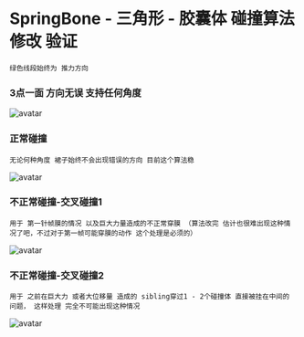 # SpringBone - 三角形 - 胶囊体 碰撞算法修改 验证
```
绿色线段始终为 推力方向
```

### 3点一面 方向无误 支持任何角度
![avatar](https://github.com/nightmare100/lineTriangleCollider/blob/feature/klab/imgs/v1.gif)

### 正常碰撞
```
无论何种角度 裙子始终不会出现错误的方向 目前这个算法稳
```
![avatar](https://github.com/nightmare100/lineTriangleCollider/blob/feature/klab/imgs/v2.gif)

### 不正常碰撞-交叉碰撞1
```
用于 第一针帧膜的情况 以及巨大力量造成的不正常穿膜 （算法改完 估计也很难出现这种情况了吧，不过对于第一帧可能穿膜的动作 这个处理是必须的）
```
![avatar](https://github.com/nightmare100/lineTriangleCollider/blob/feature/klab/imgs/v3.gif)

### 不正常碰撞-交叉碰撞2
```
用于 之前在巨大力 或者大位移量 造成的 sibling穿过1 - 2个碰撞体 直接被挂在中间的 问题， 这样处理 完全不可能出现这种情况
```
![avatar](https://github.com/nightmare100/lineTriangleCollider/blob/feature/klab/imgs/v4.gif)


